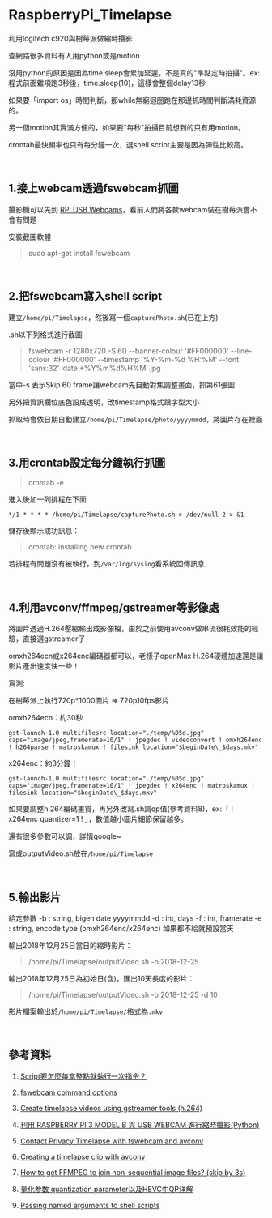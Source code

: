 # RaspberryPi_Timelapse

利用logitech c920與樹莓派做縮時攝影

查網路很多資料有人用python或是motion

沒用python的原因是因為time.sleep會累加延遲，不是真的"準點定時拍攝"。ex: 程式前面雜項跑3秒後，time.sleep(10)，這樣會整個delay13秒

如果要「import os」時間判斷，那while無窮迴圈跑在那邊抓時間判斷滿耗資源的。

另一個motion其實滿方便的，如果要"每秒"拍攝目前想到的只有用motion。

crontab最快頻率也只有每分鐘一次，選shell script主要是因為彈性比較高。

</br>

## 1.接上webcam透過fswebcam抓圖 ##

攝影機可以先到 [RPi USB Webcams](https://elinux.org/RPi_USB_Webcams)，看前人們將各款webcam裝在樹莓派會不會有問題

安裝截圖軟體
>sudo apt-get install fswebcam

</br>

## 2.把fswebcam寫入shell script ##

建立`/home/pi/Timelapse`，然後寫一個`capturePhoto.sh`(已在上方)

.sh以下列格式進行截圖

>fswebcam -r 1280x720 -S 60 --banner-colour '#FF000000' --line-colour '#FF000000' --timestamp '%Y-%m-%d %H:%M' --font 'sans:32' ‵date +%Y%m%d%H%M`.jpg

當中-s 表示Skip 60 frame讓webcam先自動對焦調整畫面，抓第61張圖

另外把資訊欄位底色設成透明，改timestamp格式跟字型大小

抓取時會依日期自動建立`/home/pi/Timelapse/photo/yyyymmdd`，將圖片存在裡面

</br>

## 3.用crontab設定每分鐘執行抓圖 ##

> crontab -e

進入後加一列排程在下面

`*/1 * * * * /home/pi/Timelapse/capturePhoto.sh > /dev/null 2 > &1`

儲存後顯示成功訊息：

> crontab: installing new crontab

若排程有問題沒有被執行，到`/var/log/syslog`看系統回傳訊息

</br>

## 4.利用avconv/ffmpeg/gstreamer等影像處 ##

將圖片透過H.264壓縮輸出成影像檔，由於之前使用avconv做串流很耗效能的經驗，直接選gstreamer了

omxh264ecn或x264enc編碼器都可以，老樣子openMax H.264硬體加速還是讓影片產出速度快一些！

實測:

在樹莓派上執行720p*1000圖片 => 720p10fps影片

omxh264ecn：約30秒

`gst-launch-1.0 multifilesrc location="./temp/%05d.jpg" caps="image/jpeg,framerate=10/1" ! jpegdec ! videoconvert ! omxh264enc ! h264parse ! matroskamux ! filesink location="$beginDate\_$days.mkv"`

x264enc：約3分鐘！

`gst-launch-1.0 multifilesrc location="./temp/%05d.jpg" caps="image/jpeg,framerate=10/1" ! jpegdec ! x264enc ! matroskamux ! filesink location="$beginDate\_$days.mkv"`

如果要調整h.264編碼畫質，再另外改寫.sh調qp值(參考資料8)，ex:「 ! x264enc quantizer=1 ! 」，數值越小圖片細節保留越多。

還有很多參數可以調，詳情google~

寫成outputVideo.sh放在`/home/pi/Timelapse`

</br>

## 5.輸出影片 ##
給定參數
-b : string, bigen date yyyymmdd
-d : int, days
-f : int, framerate
-e : string, encode type (omxh264enc/x264enc)
如果都不給就預設當天

輸出2018年12月25日當日的縮時影片：

> /home/pi/Timelapse/outputVideo.sh -b 2018-12-25 

輸出2018年12月25日為初始日(含)，匯出10天長度的影片：

> /home/pi/Timelapse/outputVideo.sh -b 2018-12-25 -d 10

影片檔案輸出於`/home/pi/Timelapse/`格式為`.mkv`

</br>

## 參考資料 ##
1. [Script要怎麼每當整點就執行一次指令？](https://www.ptt.cc/bbs/Linux/M.1316098032.A.53C.html)

1. [fswebcam command options](http://manpages.ubuntu.com/manpages/bionic/man1/fswebcam.1.html)

1. [Create timelapse videos using gstreamer tools (h.264)](http://www.tal.org/tutorials/timelapse-video-gstreamer)

1. [利用 RASPBERRY PI 3 MODEL B 與 USB WEBCAM 進行縮時攝影(Python)](https://blog.everlearn.tw/%E7%95%B6-python-%E9%81%87%E4%B8%8A-raspberry-pi/%E5%88%A9%E7%94%A8-raspberry-pi-3-model-b-%E8%88%87-usb-webcam-%E9%80%B2%E8%A1%8C%E7%B8%AE%E6%99%82%E6%94%9D%E5%BD%B1)

1. [Contact Privacy Timelapse with fswebcam and avconv](http://www.kupply.com/timelapse-with-fswebcam-and-avconv/)

1. [Creating a timelapse clip with avconv](https://techedemic.com/2014/09/18/creating-a-timelapse-clip-with-avconv/)

1. [How to get FFMPEG to join non-sequential image files? (skip by 3s)](https://video.stackexchange.com/questions/7300/how-to-get-ffmpeg-to-join-non-sequential-image-files-skip-by-3s/7320)

1. [量化参数 quantization parameter以及HEVC中QP详解](https://blog.csdn.net/liangjiubujiu/article/details/80569391)

1. [Passing named arguments to shell scripts](https://unix.stackexchange.com/questions/129391/passing-named-arguments-to-shell-scripts)
